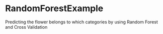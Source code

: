 # RandomForestExample
Predicting the flower belongs to which categories by using  Random Forest and Cross Validation
